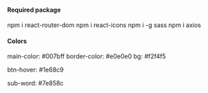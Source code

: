 #### Required package

npm i react-router-dom
npm i react-icons
npm i -g sass
npm i axios



#### Colors
main-color: #007bff
border-color: #e0e0e0
bg: #f2f4f5

btn-hover: #1e68c9

sub-word: #7e858c